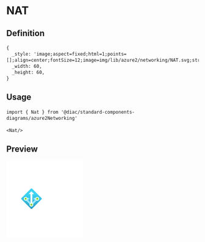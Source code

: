 # NAT

## Definition

```
{
  _style: 'image;aspect=fixed;html=1;points=[];align=center;fontSize=12;image=img/lib/azure2/networking/NAT.svg;strokeColor=none;',
  _width: 60,
  _height: 60,
}
```

## Usage

```
import { Nat } from '@diac/standard-components-diagrams/azure2Networking'

<Nat/>
```

## Preview

<img src="./nat.png" width="200"/>
